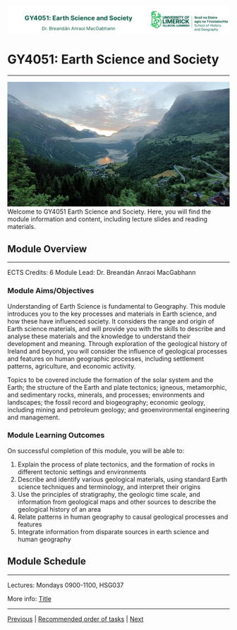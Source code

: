 ![UL Geography logo](../assets/images/GY4051_logo-01.png)

# GY4051: Earth Science and Society
___
![Module Cover image](../assets/images/Cover-Geirangerfjord.jpg)
Welcome to GY4051 Earth Science and Society. Here, you will find the module information and content, including lecture slides and reading materials.

## Module Overview
___
ECTS Credits: 6
Module Lead: Dr. Breandán Anraoi MacGabhann

### Module Aims/Objectives
Understanding of Earth Science is fundamental to Geography. This module introduces you to the key processes and materials in Earth science, and how these have influenced society. It considers the range and origin of Earth science materials, and will provide you with the skills to describe and analyse these materials and the knowledge to understand their development and meaning. Through exploration of the geological history of Ireland and beyond, you will consider the influence of geological processes and features on human geographic processes, including settlement patterns, agriculture, and economic activity.

Topics to be covered include the formation of the solar system and the Earth; the structure of the Earth and plate tectonics; igneous, metamorphic, and sedimentary rocks, minerals, and processes; environments and landscapes; the fossil record and biogeography; economic geology, including mining and petroleum geology; and geoenvironmental engineering and management.

### Module Learning Outcomes
On successful completion of this module, you will be able to: 

1. Explain the process of plate tectonics, and the formation of rocks in different tectonic settings and environments
2. Describe and identify various geological materials, using standard Earth science techniques and terminology, and interpret their origins
3. Use the principles of stratigraphy, the geologic time scale, and information from geological maps and other sources to describe the geological history of an area
4. Relate patterns in human geography to causal geological processes and features
5. Integrate information from disparate sources in earth science and human geography

## Module Schedule
___
Lectures: Mondays 0900-1100, HSG037

More info: [Title](https://)

___
[Previous](./00_template.md) | [Recommended order of tasks](./start.md#recommended-order-of-tasks) | [Next](./00_template.md)